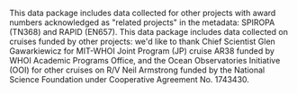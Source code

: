 This data package includes data collected for other projects with award
numbers acknowledged as "related projects" in the metadata: SPIROPA
(TN368) and RAPID (EN657). This data package includes data collected on
cruises funded by other projects: we'd like to thank Chief Scientist
Glen Gawarkiewicz for MIT-WHOI Joint Program (JP) cruise AR38 funded by
WHOI Academic Programs Office, and the Ocean Observatories Initiative
(OOI) for other cruises on R/V Neil Armstrong funded by the National
Science Foundation under Cooperative Agreement No. 1743430.
